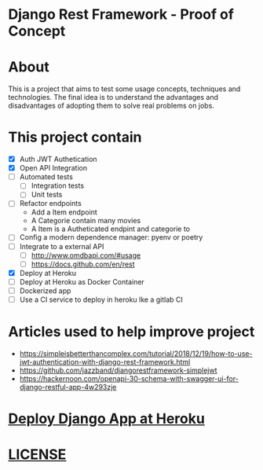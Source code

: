 # Django Rest Framework - Proof of Concept

# About

This is a project that aims to test some usage concepts, techniques and technologies. The final idea is to understand the advantages and disadvantages of adopting them to solve real problems on jobs.

# This project contain

- [X] Auth JWT Authetication
- [X] Open API Integration
- [ ] Automated tests
    - [ ] Integration tests
    - [ ] Unit tests
- [ ] Refactor endpoints
    - Add a Item endpoint
    - A Categorie contain many movies
    - A Item is a Autheticated endpint and categorie to
- [ ] Config a modern dependence manager: pyenv or poetry
- [ ] Integrate to a external API
    - [ ] http://www.omdbapi.com/#usage
    - [ ] https://docs.github.com/en/rest
- [X] Deploy at Heroku
- [ ] Deploy at Heroku as Docker Container
- [ ] Dockerized app
- [ ] Use a CI service to deploy in heroku lke a gitlab CI

# Articles used to help improve project

- https://simpleisbetterthancomplex.com/tutorial/2018/12/19/how-to-use-jwt-authentication-with-django-rest-framework.html
- https://github.com/jazzband/djangorestframework-simplejwt
- https://hackernoon.com/openapi-30-schema-with-swagger-ui-for-django-restful-app-4w293zje

# [Deploy Django App at Heroku](docs/deploy-django-app-at-heroku.md)

# [LICENSE](COPYING)
